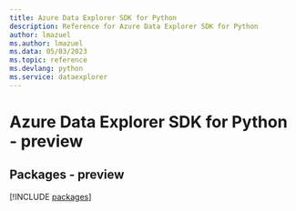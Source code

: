 ```yaml
---
title: Azure Data Explorer SDK for Python
description: Reference for Azure Data Explorer SDK for Python
author: lmazuel
ms.author: lmazuel
ms.data: 05/03/2023
ms.topic: reference
ms.devlang: python
ms.service: dataexplorer
---
```

# Azure Data Explorer SDK for Python - preview
## Packages - preview
[!INCLUDE [packages](data-explorer-index.md)]
